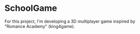 # SchoolGame
For this project, I'm developing a 3D multiplayer game inspired by "Romance Academy" (king4game).
